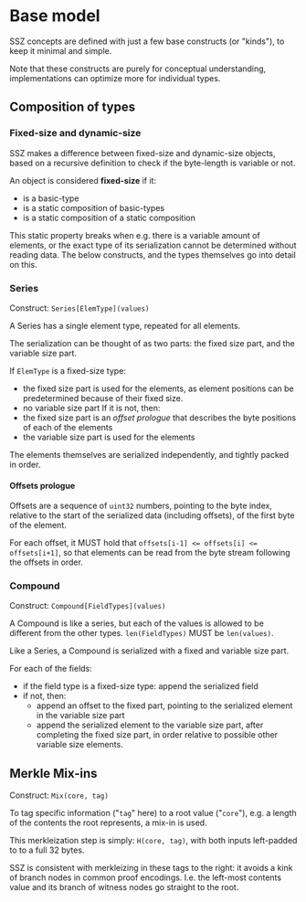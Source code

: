 # Base model

SSZ concepts are defined with just a few base constructs (or "kinds"), to keep it minimal and simple.

Note that these constructs are purely for conceptual understanding, implementations can optimize more for individual types.


## Composition of types

### Fixed-size and dynamic-size

SSZ makes a difference between fixed-size and dynamic-size objects, based on a recursive definition to check if the byte-length is variable or not.

An object is considered **fixed-size** if it:
- is a basic-type
- is a static composition of basic-types
- is a static composition of a static composition

This static property breaks when e.g. there is a variable amount of elements, or the exact type of its serialization cannot be determined without reading data.
The below constructs, and the types themselves go into detail on this. 


### Series

Construct: `Series[ElemType](values)`

A Series has a single element type, repeated for all elements.

The serialization can be thought of as two parts: the fixed size part, and the variable size part.

If `ElemType` is a fixed-size type:
 - the fixed size part is used for the elements, as element positions can be predetermined because of their fixed size.
 - no variable size part
If it is not, then:
 - the fixed size part is an *offset prologue* that describes the byte positions of each of the elements
 - the variable size part is used for the elements

The elements themselves are serialized independently, and tightly packed in order.

#### Offsets prologue

Offsets are a sequence of `uint32` numbers, pointing to the byte index, relative to the start of the serialized data (including offsets), of the first byte of the element.

For each offset, it MUST hold that `offsets[i-1] <= offsets[i] <= offsets[i+1]`, so that elements can be read from the byte stream following the offsets in order.


### Compound

Construct: `Compound[FieldTypes](values)`

A Compound is like a series, but each of the values is allowed to be different from the other types. `len(FieldTypes)` MUST be `len(values)`.

Like a Series, a Compound is serialized with a fixed and variable size part.

For each of the fields:
- if the field type is a fixed-size type: append the serialized field
- if not, then:
  - append an offset to the fixed part, pointing to the serialized element in the variable size part
  - append the serialized element to the variable size part, after completing the fixed size part, in order relative to possible other variable size elements.


## Merkle Mix-ins

Construct: `Mix(core, tag)`

To tag specific information ("`tag`" here) to a root value ("`core`"), e.g. a length of the contents the root represents, a mix-in is used.

This merkleization step is simply: `H(core, tag)`, with both inputs left-padded to to a full 32 bytes.

SSZ is consistent with merkleizing in these tags to the right: it avoids a kink of branch nodes in common proof encodings.
I.e. the left-most contents value and its branch of witness nodes go straight to the root. 


